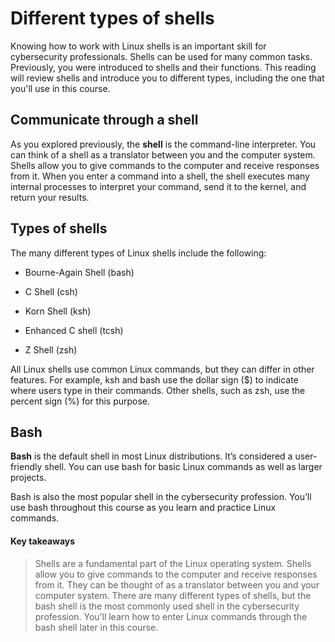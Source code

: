 # Different types of shells
Knowing how to work with Linux shells is an important skill for cybersecurity professionals. Shells can be used for many common tasks. Previously, you were introduced to shells and their functions. This reading will review shells and introduce you to different types, including the one that you'll use in this course.

## Communicate through a shell
As you explored previously, the **shell** is the command-line interpreter. You can think of a shell as a translator between you and the computer system. Shells allow you to give commands to the computer and receive responses from it. When you enter a command into a shell, the shell executes many internal processes to interpret your command, send it to the kernel, and return your results.

## Types of shells
The many different types of Linux shells include the following:

- Bourne-Again Shell (bash)

- C Shell (csh)

- Korn Shell (ksh)

- Enhanced C shell (tcsh)

- Z Shell (zsh)

All Linux shells use common Linux commands, but they can differ in other features. For example, ksh and bash use the dollar sign ($) to indicate where users type in their commands. Other shells, such as zsh, use the percent sign (%) for this purpose.

## Bash
**Bash** is the default shell in most Linux distributions. It’s considered a user-friendly shell. You can use bash for basic Linux commands as well as larger projects.

Bash is also the most popular shell in the cybersecurity profession. You’ll use bash throughout this course as you learn and practice Linux commands.

#### Key takeaways
> Shells are a fundamental part of the Linux operating system. Shells allow you to give commands to the computer and receive responses from it. They can be thought of as a translator between you and your computer system. There are many different types of shells, but the bash shell is the most commonly used shell in the cybersecurity profession. You’ll learn how to enter Linux commands through the bash shell later in this course.